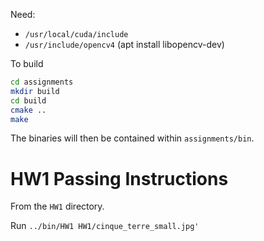 Need:
- `/usr/local/cuda/include`
- `/usr/include/opencv4` (apt install libopencv-dev)

To build
```sh
cd assignments
mkdir build
cd build
cmake ..
make
```
The binaries will then be contained within `assignments/bin`.

# HW1 Passing Instructions
From the `HW1` directory.

Run `../bin/HW1 HW1/cinque_terre_small.jpg'`